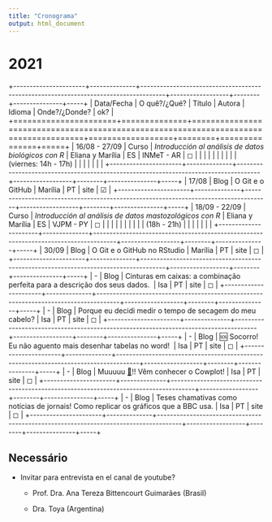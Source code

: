 ```yaml
---
title: "Cronograma"
output: html_document
---
```


# 2021

+----------------------+--------------+-------------------------------------------------------------------------------------+------------------+--------+---------------+-----+
| Data/Fecha           | O quê?/¿Qué? | Título                                                                              | Autora           | Idioma | Onde?/¿Donde? | ok? |
+======================+==============+=====================================================================================+==================+========+===============+=====+
| 16/08 - 27/09        | Curso        | *Introducción al análisis de datos biológicos con R*                                | Eliana y Marília | ES     | INMeT - AR    | ◻   |
|                      |              |                                                                                     |                  |        |               |     |
| (viernes: 14h - 17h) |              |                                                                                     |                  |        |               |     |
+----------------------+--------------+-------------------------------------------------------------------------------------+------------------+--------+---------------+-----+
| 17/08                | Blog         | O Git e o GitHub                                                                    | Marília          | PT     | site          | ☑   |
+----------------------+--------------+-------------------------------------------------------------------------------------+------------------+--------+---------------+-----+
| 18/09 - 22/09        | Curso        | *Introducción al análisis de datos mastozológicos con R*                            | Eliana y Marília | ES     | VJPM - PY     | ◻   |
|                      |              |                                                                                     |                  |        |               |     |
| (18h - 21h)          |              |                                                                                     |                  |        |               |     |
+----------------------+--------------+-------------------------------------------------------------------------------------+------------------+--------+---------------+-----+
| 30/09                | Blog         | O Git e o GitHub no RStudio                                                         | Marília          | PT     | site          | ◻   |
+----------------------+--------------+-------------------------------------------------------------------------------------+------------------+--------+---------------+-----+
| \-                   | Blog         | Cinturas em caixas: a combinação perfeita para a descrição dos seus dados.          | Isa              | PT     | site          | ◻   |
+----------------------+--------------+-------------------------------------------------------------------------------------+------------------+--------+---------------+-----+
| \-                   | Blog         | Porque eu decidi medir o tempo de secagem do meu cabelo?                            | Isa              | PT     | site          | ◻   |
+----------------------+--------------+-------------------------------------------------------------------------------------+------------------+--------+---------------+-----+
| \-                   | Blog         | 🆘 Socorro! Eu não aguento mais desenhar tabelas no word!                            | Isa              | PT     | site          | ◻   |
+----------------------+--------------+-------------------------------------------------------------------------------------+------------------+--------+---------------+-----+
| \-                   | Blog         | Muuuuu [🐄](https://emojiterra.com/pt/vaca/)!! Vêm conhecer o Cowplot!               | Isa              | PT     | site          | ◻   |
+----------------------+--------------+-------------------------------------------------------------------------------------+------------------+--------+---------------+-----+
| \-                   | Blog         | Teses chamativas como notícias de jornais! Como replicar os gráficos que a BBC usa. | Isa              | PT     | site          | ◻   |
+----------------------+--------------+-------------------------------------------------------------------------------------+------------------+--------+---------------+-----+

## Necessário

-   Invitar para entrevista en el canal de youtube?

    -   Prof. Dra. Ana Tereza Bittencourt Guimarães (Brasil)

    -   Dra. Toya (Argentina)
